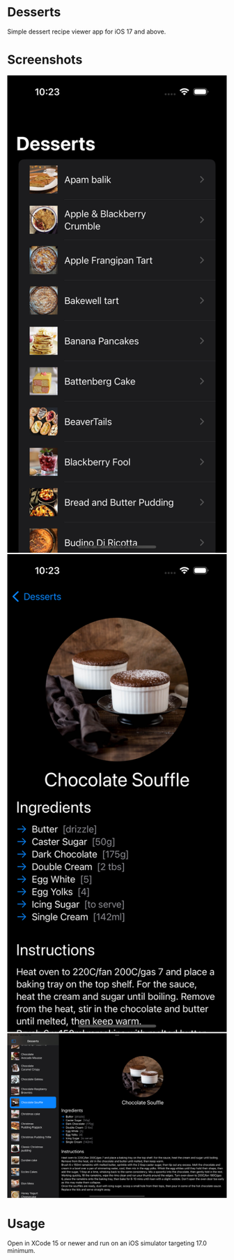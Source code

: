 # Desserts

Simple dessert recipe viewer app for iOS 17 and above.

# Screenshots

<img src="iphone-screenshot-01.png" width=512 />
<img src="iphone-screenshot-02.png" width=512 />
<img src="ipad-screenshot.png" width=1028 />

# Usage
Open in XCode 15 or newer and run on an iOS simulator targeting 17.0 minimum.
